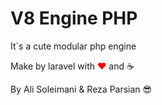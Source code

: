 # V8 Engine PHP

It`s a cute modular php engine

Make by laravel with <label style="color:red">❤</label> and ☕

By Ali Soleimani & Reza Parsian 😎